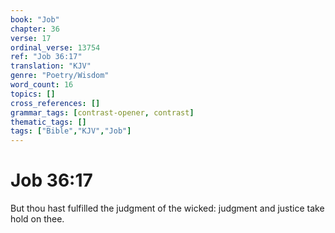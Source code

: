 ```yaml
---
book: "Job"
chapter: 36
verse: 17
ordinal_verse: 13754
ref: "Job 36:17"
translation: "KJV"
genre: "Poetry/Wisdom"
word_count: 16
topics: []
cross_references: []
grammar_tags: [contrast-opener, contrast]
thematic_tags: []
tags: ["Bible","KJV","Job"]
---
```


# Job 36:17

But thou hast fulfilled the judgment of the wicked: judgment and justice take hold on thee.
